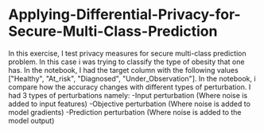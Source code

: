 # Applying-Differential-Privacy-for-Secure-Multi-Class-Prediction

In this exercise, I test privacy measures for secure multi-class prediction problem. In this case i was trying to classify the type of obesity that one has. In the notebook, I had the target column with the following values ["Healthy", "At_risk", "Diagnosed", "Under_Observation"]. In the notebook, i compare how the accuracy changes with different types of perturbation. I had 3 types of perturbations namely:
-Input perturbation (Where noise is added to input features)
-Objective perturbation (Where noise is added to model gradients)
-Prediction perturbation (Where noise is added to the model output)

